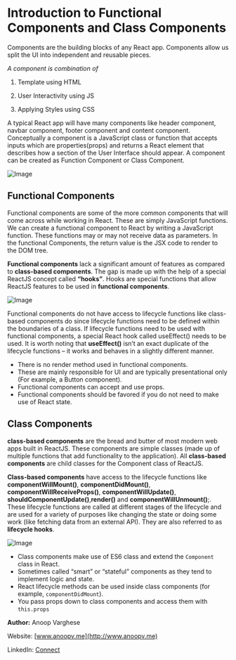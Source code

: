 #  Introduction to Functional Components and Class Components

Components are the building blocks of any React app. Components allow us split the UI into independent and reusable pieces.

*A component is combination of*

1.  Template using HTML

2.  User Interactivity using JS

3.  Applying Styles using CSS

A typical React app will have many components like header component, navbar component, footer component and content component. Conceptually a component is a JavaScript class or function that accepts inputs which are properties(props) and returns a React element that describes how a section of the User Interface should appear. A component can be created as Function Component or Class Component.

![Image](https://i.ytimg.com/vi/_sApRiMqLVg/maxresdefault.jpg)

## Functional Components
Functional components are some of the more common components that will come across while working in React. These are simply JavaScript functions. We can create a functional component to React by writing a JavaScript function. These functions may or may not receive data as parameters. In the functional Components, the return value is the JSX code to render to the DOM tree.

**Functional components**  lack a significant amount of features as compared to  **class-based components**. The gap is made up with the help of a special ReactJS concept called  **“hooks”**. Hooks are special functions that allow ReactJS features to be used in  **functional components**.

![Image](https://cms-assets.tutsplus.com/uploads/users/1795/posts/29541/image/Stateful-vs-Stateless-Component-Tutorial-Component-with-state.jpg)


Functional components do not have access to lifecycle functions like class-based components do since lifecycle functions need to be defined within the boundaries of a class. If lifecycle functions need to be used with functional components, a special React hook called useEffect() needs to be used. It is worth noting that **useEffect()** isn’t an exact duplicate of the lifecycle functions – it works and behaves in a slightly different manner.
-   There is no render method used in functional components.
-   These are mainly responsible for UI and are typically presentational only (For example, a Button component).
-   Functional components can accept and use props.
-   Functional components should be favored if you do not need to make use of React state.

## Class Components

**class-based components** are the bread and butter of most modern web apps built in ReactJS. These components are simple classes (made up of multiple functions that add functionality to the application). All **class-based components** are child classes for the Component class of ReactJS.

**Class-based components** have access to the lifecycle functions like **componentWillMount()**, **componentDidMount()**, **componentWillReceiveProps()**, **componentWillUpdate()**, **shouldComponentUpdate()**,**render()** and **componentWillUnmount()**;. These lifecycle functions are called at different stages of the lifecycle and are used for a variety of purposes like changing the state or doing some work (like fetching data from an external API). They are also referred to as **lifecycle hooks**.

![Image](https://cms-assets.tutsplus.com/uploads/users/1795/posts/29541/image/Stateful-vs-Stateless-Component-Tutorial-Class-Component.jpg)


-   Class components make use of ES6 class and extend the  `Component`  class in React.
-   Sometimes called “smart” or “stateful” components as they tend to implement logic and state.
-   React lifecycle methods can be used inside class components (for example,  `componentDidMount`).
-   You pass props down to class components and access them with  `this.props`


**Author:**
Anoop Varghese

Website:  [www.anoopv.me](http://www.anoopv.me)

LinkedIn:  [Connect](https://www.linkedin.com/in/anoopv1234/)


